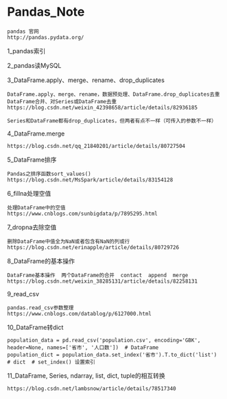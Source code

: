 # Pandas_Note

```
pandas 官网
http://pandas.pydata.org/
```

1_pandas索引

2_pandas读MySQL

3_DataFrame.apply、merge、rename、drop_duplicates
```
DataFrame.apply、merge、rename，数据预处理、DataFrame.drop_duplicates去重    DataFrame合并、对Series或DataFrame去重
https://blog.csdn.net/weixin_42398658/article/details/82936185

Series和DataFrame都有drop_duplicates，但两者有点不一样（可传入的参数不一样）
```

4_DataFrame.merge
```
https://blog.csdn.net/qq_21840201/article/details/80727504
```

5_DataFrame排序
```
Pandas之排序函数sort_values()
https://blog.csdn.net/MsSpark/article/details/83154128
```

6_fillna处理空值
```
处理DataFrame中的空值
https://www.cnblogs.com/sunbigdata/p/7895295.html
```

7_dropna去除空值
```
删除DataFrame中值全为NaN或者包含有NaN的列或行
https://blog.csdn.net/erinapple/article/details/80729726
```

8_DataFrame的基本操作
```
DataFrame基本操作  两个DataFrame的合并  contact  append  merge
https://blog.csdn.net/weixin_38285131/article/details/82258131
```

9_read_csv
```
pandas.read_csv参数整理
https://www.cnblogs.com/datablog/p/6127000.html
```

10_DataFrame转dict
```
population_data = pd.read_csv('population.csv', encoding='GBK', header=None, names=['省市', '人口数'])  # DataFrame
population_dict = population_data.set_index('省市').T.to_dict('list')  # dict  # set_index() 设置索引
```

11_DataFrame, Series, ndarray, list, dict, tuple的相互转换
```
https://blog.csdn.net/lambsnow/article/details/78517340
```

